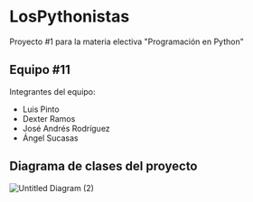 # LosPythonistas
Proyecto #1 para la materia electiva "Programación en Python"

## Equipo #11
Integrantes del equipo:
- Luis Pinto
- Dexter Ramos
- José Andrés Rodríguez
- Ángel Sucasas

## Diagrama de clases del proyecto 
![Untitled Diagram (2)](https://user-images.githubusercontent.com/44983658/100298704-2ba0e100-2f68-11eb-9ad2-64369fcbd918.png)

